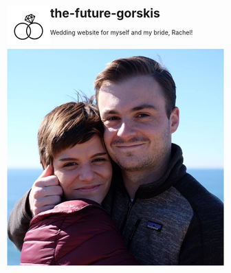 # the-future-gorskis <img align="left" height="100" src="https://raw.githubusercontent.com/jaredgorski/the-future-gorskis/master/images/wedding_icon.png">
Wedding website for myself and my bride, Rachel!

![](https://github.com/jaredgorski/the-future-gorskis/raw/master/images/rach&jar.jpg)
